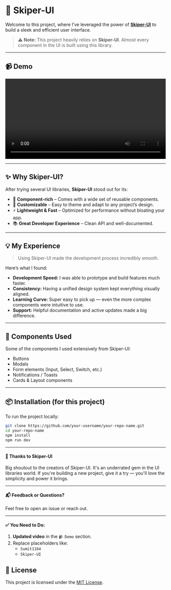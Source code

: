 # 🚀 Skiper-UI

Welcome to this project, where I’ve leveraged the power of [**Skiper-UI**](https://www.npmjs.com/package/skiper-ui) to build a sleek and efficient user interface.

> ⚠️ **Note:** This project heavily relies on **Skiper-UI**. Almost every component in the UI is built using this library.

---

## 📹 Demo


<video width="100%" controls>
  <source src="/assets/Demo.mp4" type="video/mp4">
  Your browser does not support the video tag.
</video>


---

## ✨ Why Skiper-UI?

After trying several UI libraries, **Skiper-UI** stood out for its:

- 🧩 **Component-rich** – Comes with a wide set of reusable components.
- 🎨 **Customizable** – Easy to theme and adapt to any project’s design.
- ⚡ **Lightweight & Fast** – Optimized for performance without bloating your app.
- 📚 **Great Developer Experience** – Clean API and well-documented.

---

## 💡 My Experience

> Using Skiper-UI made the development process incredibly smooth.

Here’s what I found:

- **Development Speed:** I was able to prototype and build features much faster.
- **Consistency:** Having a unified design system kept everything visually aligned.
- **Learning Curve:** Super easy to pick up — even the more complex components were intuitive to use.
- **Support:** Helpful documentation and active updates made a big difference.

---

## 🧱 Components Used

Some of the components I used extensively from Skiper-UI:

- Buttons
- Modals
- Form elements (Input, Select, Switch, etc.)
- Notifications / Toasts
- Cards & Layout components


---

## 📦 Installation (for this project)

To run the project locally:

```bash
git clone https://github.com/your-username/your-repo-name.git
cd your-repo-name
npm install
npm run dev

```
---
#### 🙌 Thanks to Skiper-UI

Big shoutout to the creators of Skiper-UI. It's an underrated gem in the UI libraries world. If you're building a new project, give it a try — you'll love the simplicity and power it brings.

---

#### 📬 Feedback or Questions?

Feel free to open an issue
 or reach out.



---

#### ✅ You Need to Do:
1. **Updated video** in the `📹 Demo` section.
2. Replace placeholders like:
   - `Sumit1164`
   - `Skiper-UI`


## 📄 License

This project is licensed under the [MIT License](LICENSE).
